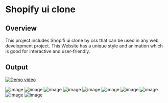 #  Shopify ui clone

## Overview
This project includes Shopifi ui clone by css that can be used in any web development project. This Website has a unique style and animation which is good for  interactive and user-friendly.

## Output

<a href="https://drive.google.com/file/d/1fPvDOuPirdDZAytiYyTo8fGwzcs1X8tQ/view?usp=sharing">![Demo video ](https://img.shields.io/badge/Demo_Video_-Click_ME-brightgreen.svg?style=plastic&logo=YouTube&logoColor=red)</a>




![image](https://github.com/sigma-webdev/PROJECT_PRO/assets/107506646/fb0f5270-c738-4c8f-8012-2cbe0120ca0e)
![image](https://github.com/sigma-webdev/PROJECT_PRO/assets/107506646/fe26827c-8075-4aa9-93b0-4f729bb666f8)
![image](https://github.com/sigma-webdev/PROJECT_PRO/assets/107506646/47167856-ee22-47b9-acb6-b8c74f4272a0)
![image](https://github.com/sigma-webdev/PROJECT_PRO/assets/107506646/4488f101-c76d-4fa4-b053-6dbe692cc7d3)
![image](https://github.com/sigma-webdev/PROJECT_PRO/assets/107506646/0fe019b0-c343-4ed4-9b54-6c447e740e5e)
![image](https://github.com/sigma-webdev/PROJECT_PRO/assets/107506646/34fdd727-7452-4a25-88df-9d12cdaeba32)
![image](https://github.com/sigma-webdev/PROJECT_PRO/assets/107506646/83bf0b20-aeac-401f-8665-76a3792d9d56)
![image](https://github.com/sigma-webdev/PROJECT_PRO/assets/107506646/bd025978-d22f-4ea2-bff4-743f7b80adc5)
![image](https://github.com/sigma-webdev/PROJECT_PRO/assets/107506646/31c5d422-669e-4da9-8c15-710aaa796ce2)
![image](https://github.com/sigma-webdev/PROJECT_PRO/assets/107506646/2eb5cdb1-4cf8-43b1-9c8f-cb1637d6128b)
